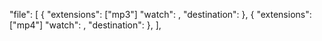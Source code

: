 "file": [
	{
	  "extensions": ["mp3"]
	  "watch": <path to directory>,
	  "destination": <path to mp3 directory>
	},
	{
	  "extensions": ["mp4"]
	  "watch": <path to directory>,
	  "destination": <path to mp4 directory>
	},
],
